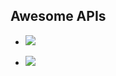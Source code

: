 
## Awesome APIs 


- <a href=https://polkam-vineeth.github.io/Awesome-APIs/Open%20Weather%20Map/weather.html>
   <img src=https://img.shields.io/badge/VIEW-Weather_API-brightgreen>
</a>


- <a href=https://polkam-vineeth.github.io/Awesome-APIs/Get-Git-Got/getGitRepo.html>
   <img src=https://img.shields.io/badge/VIEW-Git_Repos-brightgreen>
</a>
